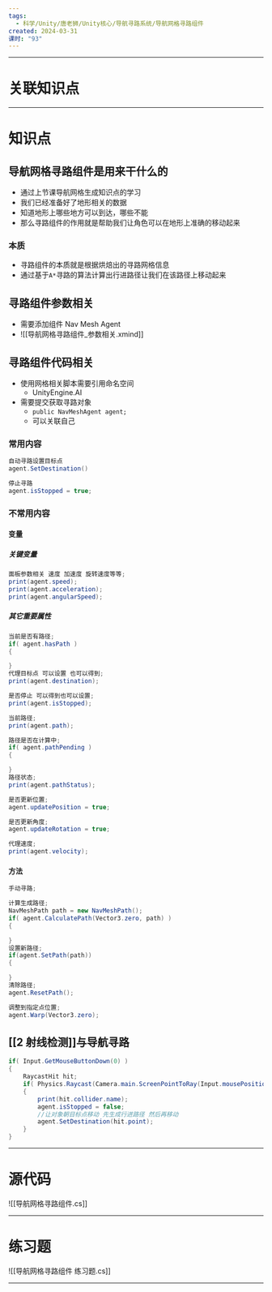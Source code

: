```yaml
---
tags:
  - 科学/Unity/唐老狮/Unity核心/导航寻路系统/导航网格寻路组件
created: 2024-03-31
课时: "93"
---
```


---
# 关联知识点



---
# 知识点

## 导航网格寻路组件是用来干什么的

- 通过上节课导航网格生成知识点的学习
- 我们已经准备好了地形相关的数据
- 知道地形上哪些地方可以到达，哪些不能
- 那么寻路组件的作用就是帮助我们让角色可以在地形上准确的移动起来
### 本质

- 寻路组件的本质就是根据烘焙出的寻路网格信息
- 通过基于`A*`寻路的算法计算出行进路径让我们在该路径上移动起来
## 寻路组件参数相关

- 需要添加组件 Nav Mesh Agent
- ![[导航网格寻路组件_参数相关.xmind]]
## 寻路组件代码相关

- 使用网格相关脚本需要引用命名空间
	- UnityEngine.AI
- 需要提交获取寻路对象
	- `public NavMeshAgent agent;`
	- 可以关联自己
### 常用内容

```C#
自动寻路设置目标点
agent.SetDestination()

停止寻路
agent.isStopped = true;
```
### 不常用内容

#### 变量
##### 关键变量

```C#
面板参数相关 速度 加速度 旋转速度等等;
print(agent.speed);
print(agent.acceleration);
print(agent.angularSpeed);
```
##### 其它重要属性

```C#
当前是否有路径;
if( agent.hasPath )
{

}
代理目标点 可以设置 也可以得到;
print(agent.destination);

是否停止 可以得到也可以设置;
print(agent.isStopped);

当前路径;
print(agent.path);

路径是否在计算中;
if( agent.pathPending )
{

}
路径状态;
print(agent.pathStatus);

是否更新位置;
agent.updatePosition = true;

是否更新角度;
agent.updateRotation = true;

代理速度;
print(agent.velocity);
```
#### 方法

```C#
手动寻路;

计算生成路径;
NavMeshPath path = new NavMeshPath();
if( agent.CalculatePath(Vector3.zero, path) )
{

}
设置新路径;
if(agent.SetPath(path))
{

}
清除路径;
agent.ResetPath();

调整到指定点位置;
agent.Warp(Vector3.zero);
```
## [[2 射线检测]]与导航寻路

```C#
if( Input.GetMouseButtonDown(0) )
{
    RaycastHit hit;
    if( Physics.Raycast(Camera.main.ScreenPointToRay(Input.mousePosition), out hit ) )
    {
        print(hit.collider.name);
        agent.isStopped = false;
        //让对象朝目标点移动 先生成行进路径 然后再移动
        agent.SetDestination(hit.point);
    }
}
```

---
# 源代码

![[导航网格寻路组件.cs]]

---
# 练习题

![[导航网格寻路组件 练习题.cs]]

---